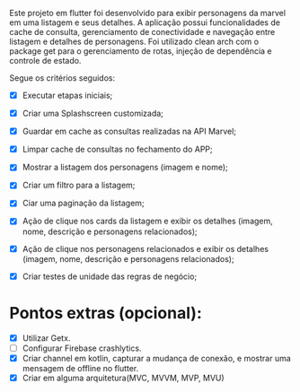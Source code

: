 Este projeto em flutter foi desenvolvido para exibir personagens da marvel em uma listagem e seus detalhes.
A aplicação possui funcionalidades de cache de consulta, gerenciamento de conectividade e navegação entre listagem e detalhes de personagens.
Foi utilizado clean arch com o package get para o gerenciamento de rotas, injeção de dependência e controle de estado.

Segue os critérios seguidos:

- [x] Executar etapas iniciais;
- [x] Criar uma Splashscreen customizada;
- [x] Guardar em cache as consultas realizadas na API Marvel;
- [x] Limpar cache de consultas no fechamento do APP;
- [x] Mostrar a listagem dos personagens (imagem e nome);
- [x] Criar um filtro para a listagem;
- [x] Ciar uma paginação da listagem;
- [x] Ação de clique nos cards da listagem e exibir os detalhes (imagem, nome, descrição e personagens relacionados);
- [x] Ação de clique nos personagens relacionados e exibir os detalhes (imagem, nome, descrição e personagens relacionados);
- [x] Criar testes de unidade das regras de negócio;


# Pontos extras (opcional):
- [x] Utilizar Getx.
- [ ] Configurar Firebase crashlytics.
- [x] Criar channel em kotlin, capturar a mudança de conexão, e mostrar uma mensagem de offline no flutter.
- [x] Criar em alguma arquitetura(MVC, MVVM, MVP, MVU)
